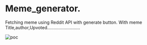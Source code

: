 # Meme_generator.

Fetching meme using Reddit API with generate button.
With meme Title,author,Upvoted..........................

![poc](https://github.com/suresh2727/Meme_generator/assets/52049092/da22897f-8179-4283-b04e-abf4270474c0)
